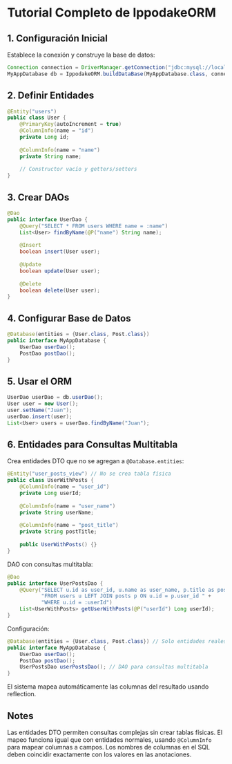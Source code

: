 
# Tutorial Completo de IppodakeORM

## 1. Configuración Inicial

Establece la conexión y construye la base de datos:

```java
Connection connection = DriverManager.getConnection("jdbc:mysql://localhost/mydb", "user", "password");
MyAppDatabase db = IppodakeORM.buildDataBase(MyAppDatabase.class, connection, false);
```

## 2. Definir Entidades

```java
@Entity("users")
public class User {
    @PrimaryKey(autoIncrement = true)
    @ColumnInfo(name = "id")
    private Long id;
    
    @ColumnInfo(name = "name")
    private String name;
    
    // Constructor vacío y getters/setters
}
```

## 3. Crear DAOs

```java
@Dao
public interface UserDao {
    @Query("SELECT * FROM users WHERE name = :name")
    List<User> findByName(@P("name") String name);
    
    @Insert
    boolean insert(User user);
    
    @Update
    boolean update(User user);
    
    @Delete
    boolean delete(User user);
}
```

## 4. Configurar Base de Datos

```java
@Database(entities = {User.class, Post.class})
public interface MyAppDatabase {
    UserDao userDao();
    PostDao postDao();
}
```

## 5. Usar el ORM

```java
UserDao userDao = db.userDao();
User user = new User();
user.setName("Juan");
userDao.insert(user);
List<User> users = userDao.findByName("Juan");
```

## 6. Entidades para Consultas Multitabla

Crea entidades DTO que no se agregan a `@Database.entities`:

```java
@Entity("user_posts_view") // No se crea tabla física
public class UserWithPosts {
    @ColumnInfo(name = "user_id")
    private Long userId;
    
    @ColumnInfo(name = "user_name")
    private String userName;
    
    @ColumnInfo(name = "post_title")
    private String postTitle;
    
    public UserWithPosts() {}
}
```

DAO con consultas multitabla:

```java
@Dao
public interface UserPostsDao {
    @Query("SELECT u.id as user_id, u.name as user_name, p.title as post_title " +
           "FROM users u LEFT JOIN posts p ON u.id = p.user_id " +
           "WHERE u.id = :userId")
    List<UserWithPosts> getUserWithPosts(@P("userId") Long userId);
}
```

Configuración:

```java
@Database(entities = {User.class, Post.class}) // Solo entidades reales
public interface MyAppDatabase {
    UserDao userDao();
    PostDao postDao();
    UserPostsDao userPostsDao(); // DAO para consultas multitabla
}
```

El sistema mapea automáticamente las columnas del resultado usando reflection.

## Notes

Las entidades DTO permiten consultas complejas sin crear tablas físicas. El mapeo funciona igual que con entidades normales, usando `@ColumnInfo` para mapear columnas a campos. Los nombres de columnas en el SQL deben coincidir exactamente con los valores en las anotaciones.
